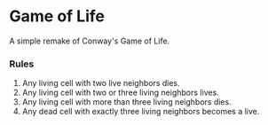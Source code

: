 # Game of Life
A simple remake of Conway's Game of Life.

### Rules
1. Any living cell with two live neighbors dies.
2. Any living cell with two or three living neighbors lives.
3. Any living cell with more than three living neighbors dies.
4. Any dead cell with exactly three living neighbors becomes a live.
